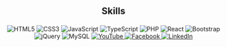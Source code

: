 ## <p align="center">Skills</p>


<p align="center">
<img src="https://img.shields.io/badge/html5-%23E34F26.svg?style=for-the-badge&amp;logo=html5&amp;logoColor=white" alt="HTML5">
<img src="https://img.shields.io/badge/css3-%231572B6.svg?style=for-the-badge&amp;logo=css3&amp;logoColor=white" alt="CSS3">
<img src="https://img.shields.io/badge/javascript-%23323330.svg?style=for-the-badge&amp;logo=javascript&amp;logoColor=%23F7DF1E" alt="JavaScript">
<img src="https://img.shields.io/badge/TypeScript-007ACC?style=for-the-badge&logo=typescript&logoColor=white" alt="TypeScript">
<img src="https://img.shields.io/badge/php-%23777BB4.svg?style=for-the-badge&amp;logo=php&amp;logoColor=white" alt="PHP">
<img src="https://img.shields.io/badge/React-20232A?style=for-the-badge&logo=react&logoColor=61DAFB" alt="React">
<img src="https://img.shields.io/badge/Bootstrap-563D7C?style=for-the-badge&logo=bootstrap&logoColor=white" alt="Bootstrap">
<img src="https://img.shields.io/badge/jQuery-0769AD?style=for-the-badge&logo=jquery&logoColor=white" alt="jQuery">
<img src="https://img.shields.io/badge/MySQL-005C84?style=for-the-badge&logo=mysql&logoColor=white" alt="MySQL">



<a href="https://www.youtube.com/user/YourYouTubeUsername" target="_blank">
  <img src="https://img.shields.io/badge/Subscribe-YouTube-red?style=flat-square&logo=youtube" alt="YouTube">
</a>
<a href="https://www.facebook.com/YourFacebookPage" target="_blank">
  <img src="https://img.shields.io/badge/Like-Facebook-blue?style=flat-square&logo=facebook" alt="Facebook">
</a>
<a href="https://www.linkedin.com/in/YourLinkedInProfile" target="_blank">
  <img src="https://img.shields.io/badge/Connect-LinkedIn-blue?style=flat-square&logo=linkedin" alt="LinkedIn">
</a>
